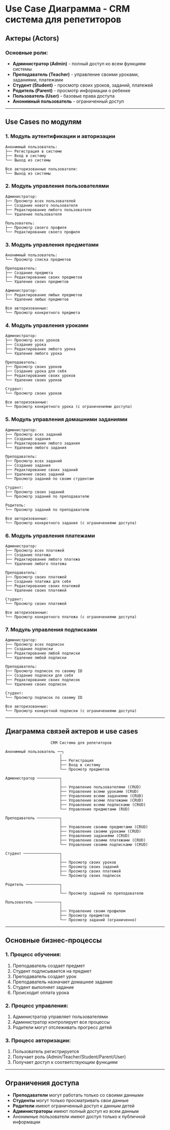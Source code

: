 # Use Case Диаграмма - CRM система для репетиторов

## Актеры (Actors)

### Основные роли:
- **Администратор (Admin)** - полный доступ ко всем функциям системы
- **Преподаватель (Teacher)** - управление своими уроками, заданиями, платежами
- **Студент (Student)** - просмотр своих уроков, заданий, платежей
- **Родитель (Parent)** - просмотр информации о ребенке
- **Пользователь (User)** - базовые права доступа
- **Анонимный пользователь** - ограниченный доступ

---

## Use Cases по модулям

### 1. Модуль аутентификации и авторизации
```
Анонимный пользователь:
├── Регистрация в системе
├── Вход в систему
└── Выход из системы

Все авторизованные пользователи:
└── Выход из системы
```

### 2. Модуль управления пользователями
```
Администратор:
├── Просмотр всех пользователей
├── Создание нового пользователя
├── Редактирование любого пользователя
└── Удаление пользователя

Пользователь:
├── Просмотр своего профиля
└── Редактирование своего профиля
```

### 3. Модуль управления предметами
```
Анонимный пользователь:
└── Просмотр списка предметов

Преподаватель:
├── Создание предмета
├── Редактирование своих предметов
└── Удаление своих предметов

Администратор:
├── Редактирование любых предметов
└── Удаление любых предметов

Все авторизованные:
└── Просмотр конкретного предмета
```

### 4. Модуль управления уроками
```
Администратор:
├── Просмотр всех уроков
├── Создание урока
├── Редактирование любого урока
└── Удаление любого урока

Преподаватель:
├── Просмотр своих уроков
├── Создание урока для себя
├── Редактирование своих уроков
└── Удаление своих уроков

Студент:
└── Просмотр своих уроков

Все авторизованные:
└── Просмотр конкретного урока (с ограничениями доступа)
```

### 5. Модуль управления домашними заданиями
```
Администратор:
├── Просмотр всех заданий
├── Создание задания
├── Редактирование любого задания
└── Удаление любого задания

Преподаватель:
├── Просмотр всех заданий
├── Создание задания
├── Редактирование своих заданий
├── Удаление своих заданий
└── Просмотр заданий по своим студентам

Студент:
├── Просмотр своих заданий
└── Просмотр заданий по преподавателю

Родитель:
└── Просмотр заданий по преподавателю

Все авторизованные:
└── Просмотр конкретного задания (с ограничениями доступа)
```

### 6. Модуль управления платежами
```
Администратор:
├── Просмотр всех платежей
├── Создание платежа
├── Редактирование любого платежа
└── Удаление любого платежа

Преподаватель:
├── Просмотр своих платежей
├── Создание платежа для себя
├── Редактирование своих платежей
└── Удаление своих платежей

Студент:
└── Просмотр своих платежей

Все авторизованные:
└── Просмотр конкретного платежа (с ограничениями доступа)
```

### 7. Модуль управления подписками
```
Администратор:
├── Просмотр всех подписок
├── Создание подписки
├── Редактирование любой подписки
└── Удаление любой подписки

Преподаватель:
├── Просмотр подписок по своему ID
├── Создание подписки для себя
├── Редактирование своих подписок
└── Удаление своих подписок

Студент:
└── Просмотр подписок по своему ID

Все авторизованные:
└── Просмотр конкретной подписки (с ограничениями доступа)
```

---

## Диаграмма связей актеров и use cases

```
                    CRM Система для репетиторов
                           
Анонимный пользователь ──┐
                        │
                        ├── Регистрация
                        ├── Вход в систему  
                        └── Просмотр предметов
                        
Администратор ──────────┐
                        │
                        ├── Управление пользователями (CRUD)
                        ├── Управление всеми уроками (CRUD)
                        ├── Управление всеми заданиями (CRUD)
                        ├── Управление всеми платежами (CRUD)
                        ├── Управление всеми подписками (CRUD)
                        └── Управление предметами (RUD)
                        
Преподаватель ──────────┐
                        │
                        ├── Управление своими предметами (CRUD)
                        ├── Управление своими уроками (CRUD)
                        ├── Управление заданиями (CRUD)
                        ├── Управление своими платежами (CRUD)
                        └── Управление своими подписками (CRUD)
                        
Студент ────────────────┐
                        │
                        ├── Просмотр своих уроков
                        ├── Просмотр своих заданий
                        ├── Просмотр своих платежей
                        └── Просмотр своих подписок
                        
Родитель ───────────────┐
                        │
                        └── Просмотр заданий по преподавателю
                        
Пользователь ───────────┐
                        │
                        ├── Управление своим профилем
                        ├── Просмотр предметов
                        └── Просмотр заданий (ограниченно)
```

---

## Основные бизнес-процессы

### 1. Процесс обучения:
1. Преподаватель создает предмет
2. Студент подписывается на предмет
3. Преподаватель создает урок
4. Преподаватель назначает домашнее задание
5. Студент выполняет задание
6. Происходит оплата урока

### 2. Процесс управления:
1. Администратор управляет пользователями
2. Администратор контролирует все процессы
3. Родители могут отслеживать прогресс детей

### 3. Процесс авторизации:
1. Пользователь регистрируется
2. Получает роль (Admin/Teacher/Student/Parent/User)
3. Получает доступ к соответствующим функциям

---

## Ограничения доступа

- **Преподаватели** могут работать только со своими данными
- **Студенты** могут только просматривать свои данные
- **Родители** имеют ограниченный доступ к данным детей
- **Администраторы** имеют полный доступ ко всем данным
- Анонимные пользователи имеют доступ только к публичной информации

